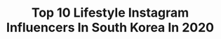 ---
title: Top 10 Lifestyle Instagram Influencers In South Korea In 2020
description: >-
  Find top lifestyle Instagram influencers in South Korea in 2020. Most popular hashtags: #spring #life #stayhome #instagram.
platform: Instagram
profiles:
  - username: "mary_land__"
    fullname: >-
      매리🍒Mary😷
    location: "South Korea"
    followers: 19586
    engagement: 857
    commentsToLikes: 0.029280
    id: ck8tc0gr8xu720j78hotz5s1o
    verified: false
    hashtags: "#drc60, #longskirt, #spring, #cosmetic"
  - username: "one_the_girl"
    fullname: >-
      원도연
    location: "South Korea"
    followers: 5328
    engagement: 1294
    commentsToLikes: 0.042255
    id: ck5c06a1gsj0p0i110bh44otb
    verified: false
    hashtags: "#akiiiclassic, #brandi, #cafetour, #akiii"
  - username: "musk_ll"
    fullname: >-
      라이프스타일 크리에이터 머스크
    location: "South Korea"
    followers: 24875
    engagement: 62
    commentsToLikes: 0.122768
    id: ck5hlusgakwee0i11nuymcf2w
    verified: false
    hashtags: "#mmschocolate, #sponserd, #hempharmx, #lowic"
  - username: "sasha_yugay"
    fullname: >-
      Sasha Yu
    location: "South Korea"
    followers: 153300
    engagement: 1554
    commentsToLikes: 0.017836
    id: ck15tmuc8iv3g0i19dzwe1tmn
    verified: false
    hashtags: "#danielandgoroshek, #stayhome, #fa, #tobecontinued"
  - username: "moon_stargram"
    fullname: >-
      Moonstar Life Studio 대표 문희정
    location: "South Korea"
    followers: 46029
    engagement: 147
    commentsToLikes: 0.051944
    id: ck8szlqudoxgg0j781co1yyct
    verified: false
    hashtags: "#picnic, #latergram, #fritzhansen, #earthday2020"
  - username: "sontaeyoung_official"
    fullname: >-
      Son taeyoung 손태영(actress)
    location: "South Korea"
    followers: 161697
    engagement: 138
    commentsToLikes: 0.029223
    id: ckapcao1d31wn0i78519a6pge
    verified: true
    hashtags: "#live, #kisstherain, #maybe, #naver"
  - username: "khumor.a"
    fullname: >-
      𝗥𝘂𝘇𝗺𝗮𝘁𝗼𝘃𝗮 𝗞𝗵𝘂𝗺𝗼𝗿𝗮 🇰🇷🇺🇿
    location: "South Korea"
    followers: 2123
    engagement: 1800
    commentsToLikes: 0.087522
    id: ck9halnuxczvk0j78q8td5rul
    verified: false
    hashtags: "#starbucks, #coffeetime, #jimin, #coffeelife"
  - username: "moon.ii_"
    fullname: >-
      文 海
    location: "South Korea"
    followers: 19152
    engagement: 258
    commentsToLikes: 0.036425
    id: ckaoz2yauk58j0i781ub1optk
    verified: false
    hashtags: "#coffee, #homecafe, #bluebottle, #bluebottlecoffee"
  - username: "donato_shin"
    fullname: >-
      신동헌
    location: "South Korea"
    followers: 23719
    engagement: 223
    commentsToLikes: 0.029734
    id: ckap0yhlsscu40i78qy0fty0t
    verified: false
    hashtags: "#keithrichards, #rollingstones, #yamaha, #audi"
  - username: "bonnygirl_"
    fullname: >-
      bonnygirl_
    location: "South Korea"
    followers: 52818
    engagement: 109
    commentsToLikes: 0.021393
    id: ck14jz747mwrw0i19i4uvr5lh
    verified: false
    hashtags: "#codements, #bodynatur, #sponsored, #gripapp"
---